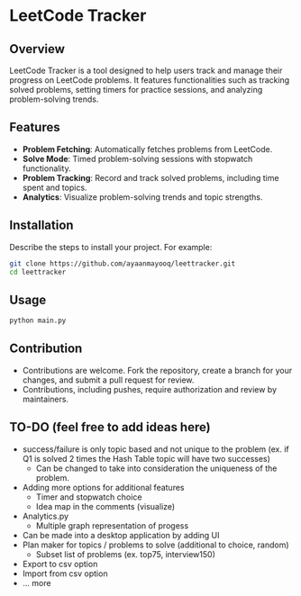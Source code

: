 # LeetCode Tracker

## Overview
LeetCode Tracker is a tool designed to help users track and manage their progress on LeetCode problems. It features functionalities such as tracking solved problems, setting timers for practice sessions, and analyzing problem-solving trends.

## Features
- **Problem Fetching**: Automatically fetches problems from LeetCode.
- **Solve Mode**: Timed problem-solving sessions with stopwatch functionality.
- **Problem Tracking**: Record and track solved problems, including time spent and topics.
- **Analytics**: Visualize problem-solving trends and topic strengths.

## Installation
Describe the steps to install your project. For example:
```bash
git clone https://github.com/ayaanmayooq/leettracker.git
cd leettracker
```

## Usage
```bash
python main.py
```

## Contribution
- Contributions are welcome. Fork the repository, create a branch for your changes, and submit a pull request for review.
- Contributions, including pushes, require authorization and review by maintainers.

## TO-DO (feel free to add ideas here)
- success/failure is only topic based and not unique to the problem (ex. if Q1 is solved 2 times the Hash Table topic
will have two successes)
  - Can be changed to take into consideration the uniqueness of the problem.
- Adding more options for additional features
  - Timer and stopwatch choice
  - Idea map in the comments (visualize)
- Analytics.py
  - Multiple graph representation of progess
- Can be made into a desktop application by adding UI
- Plan maker for topics / problems to solve (additional to choice, random)
  - Subset list of problems (ex. top75, interview150)
- Export to csv option
- Import from csv option
- ... more